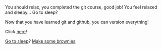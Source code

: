 You should relax, you completed the git course, good job!
You feel relaxed and sleepy... Go to sleep?

Now that you have learned git and github, you can version everything!

Click [here](https://www.youtube.com/watch?v=2u86NS3NtMw)!

[Go to sleep](../sleep/more-sleep/expired-milk/expired-milk.md)?
[Make some brownies](../brownie/brownie.md)
